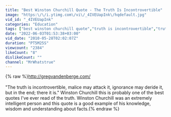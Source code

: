 ```yaml
---
title: "Best Winston Churchill Quote - The Truth Is Incontrovertible"
image: "https:\/\/i.ytimg.com\/vi\/_4IVEUapInk\/hqdefault.jpg"
vid_id: "_4IVEUapInk"
categories: "Education"
tags: ["best winston churchill quote","truth is incontrovertible","truth"]
date: "2022-06-03T01:53:38+03:00"
vid_date: "2010-05-28T02:02:07Z"
duration: "PT5M25S"
viewcount: "2384"
likeCount: "8"
dislikeCount: ""
channel: "MrWhatstrue"
---
```

{% raw %}<a rel="nofollow" target="blank" href="http://gregvandenberge.com/">http://gregvandenberge.com/</a> <br /><br /> &quot;The truth is incontrovertible, malice may attack it, ignorance may deride it, but in the end; there it is.&quot;  Winston Churchill this is probably one of the best quotes I've ever read of the truth.  Winston Churchill was an extremely intelligent person and this quote is a good example of his knowledge, wisdom and understanding about facts.{% endraw %}
